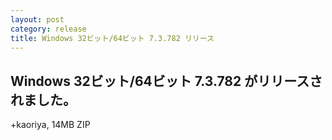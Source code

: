 ```yaml
---
layout: post
category: release
title: Windows 32ビット/64ビット 7.3.782 リリース
---
```


Windows 32ビット/64ビット 7.3.782 がリリースされました。
-------------------------------------------------------

+kaoriya, 14MB ZIP
